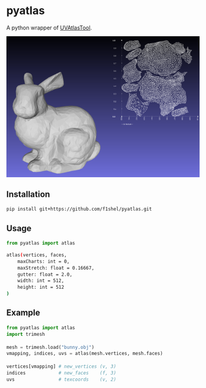 # pyatlas

A python wrapper of [UVAtlasTool](https://github.com/microsoft/UVAtlas).

<img src="./assets/bunny.png" width=512px />


## Installation

```bash
pip install git+https://github.com/f1shel/pyatlas.git
```

## Usage

```python
from pyatlas import atlas
```
```bash
atlas(vertices, faces,
    maxCharts: int = 0,
    maxStretch: float = 0.16667,
    gutter: float = 2.0,
    width: int = 512,
    height: int = 512
)
```

## Example
```python
from pyatlas import atlas
import trimesh

mesh = trimesh.load("bunny.obj")
vmapping, indices, uvs = atlas(mesh.vertices, mesh.faces)

vertices[vmapping] # new_vertices (v, 3)
indices            # new_faces    (f, 3)
uvs                # texcoords    (v, 2)
```